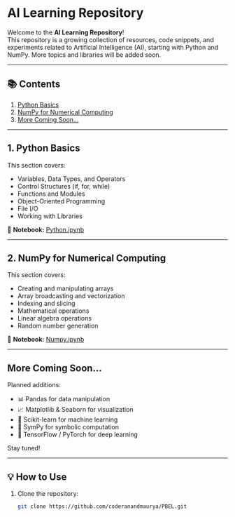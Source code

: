 # AI Learning Repository

Welcome to the **AI Learning Repository**!  
This repository is a growing collection of resources, code snippets, and experiments related to Artificial Intelligence (AI), starting with Python and NumPy. More topics and libraries will be added soon.

---

## 📚 Contents

1. [Python Basics](#1-python-basics)
2. [NumPy for Numerical Computing](#2-numpy-for-numerical-computing)
3. [More Coming Soon...](#more-coming-soon)

---

## 1. Python Basics

This section covers:
- Variables, Data Types, and Operators  
- Control Structures (if, for, while)  
- Functions and Modules  
- Object-Oriented Programming  
- File I/O  
- Working with Libraries  

📘 **Notebook:** [Python.ipynb](https://github.com/coderanandmaurya/PBEL/blob/main/python.ipynb)

---

## 2. NumPy for Numerical Computing

This section covers:
- Creating and manipulating arrays  
- Array broadcasting and vectorization  
- Indexing and slicing  
- Mathematical operations  
- Linear algebra operations  
- Random number generation  

📘 **Notebook:** [Numpy.ipynb](https://github.com/coderanandmaurya/PBEL/blob/main/Numpy.ipynb)

---

## More Coming Soon...

Planned additions:
- 📊 Pandas for data manipulation  
- 📈 Matplotlib & Seaborn for visualization  
- 🧠 Scikit-learn for machine learning  
- 🧮 SymPy for symbolic computation  
- 🤖 TensorFlow / PyTorch for deep learning

Stay tuned!

---

## 💡 How to Use

1. Clone the repository:
   ```bash
   git clone https://github.com/coderanandmaurya/PBEL.git
